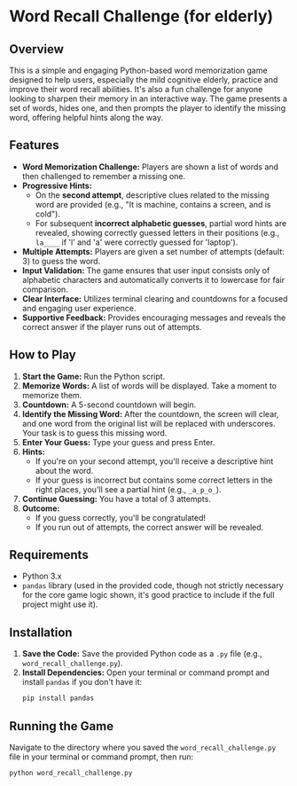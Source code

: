 # Word Recall Challenge (for elderly)

## Overview

This is a simple and engaging Python-based word memorization game designed to help users, especially the mild cognitive elderly, practice and improve their word recall abilities. It's also a fun challenge for anyone looking to sharpen their memory in an interactive way. The game presents a set of words, hides one, and then prompts the player to identify the missing word, offering helpful hints along the way.

## Features

*   **Word Memorization Challenge:** Players are shown a list of words and then challenged to remember a missing one.
*   **Progressive Hints:**
    *   On the **second attempt**, descriptive clues related to the missing word are provided (e.g., "It is machine, contains a screen, and is cold").
    *   For subsequent **incorrect alphabetic guesses**, partial word hints are revealed, showing correctly guessed letters in their positions (e.g., `la____` if 'l' and 'a' were correctly guessed for 'laptop').
*   **Multiple Attempts:** Players are given a set number of attempts (default: 3) to guess the word.
*   **Input Validation:** The game ensures that user input consists only of alphabetic characters and automatically converts it to lowercase for fair comparison.
*   **Clear Interface:** Utilizes terminal clearing and countdowns for a focused and engaging user experience.
*   **Supportive Feedback:** Provides encouraging messages and reveals the correct answer if the player runs out of attempts.

## How to Play

1.  **Start the Game:** Run the Python script.
2.  **Memorize Words:** A list of words will be displayed. Take a moment to memorize them.
3.  **Countdown:** A 5-second countdown will begin.
4.  **Identify the Missing Word:** After the countdown, the screen will clear, and one word from the original list will be replaced with underscores. Your task is to guess this missing word.
5.  **Enter Your Guess:** Type your guess and press Enter.
6.  **Hints:**
    *   If you're on your second attempt, you'll receive a descriptive hint about the word.
    *   If your guess is incorrect but contains some correct letters in the right places, you'll see a partial hint (e.g., `_a_p_o_`).
7.  **Continue Guessing:** You have a total of 3 attempts.
8.  **Outcome:**
    *   If you guess correctly, you'll be congratulated!
    *   If you run out of attempts, the correct answer will be revealed.

## Requirements

*   Python 3.x
*   `pandas` library (used in the provided code, though not strictly necessary for the core game logic shown, it's good practice to include if the full project might use it).

## Installation

1.  **Save the Code:** Save the provided Python code as a `.py` file (e.g., `word_recall_challenge.py`).
2.  **Install Dependencies:** Open your terminal or command prompt and install `pandas` if you don't have it:
    ```bash
    pip install pandas
    ```

## Running the Game

Navigate to the directory where you saved the `word_recall_challenge.py` file in your terminal or command prompt, then run:

```bash
python word_recall_challenge.py
